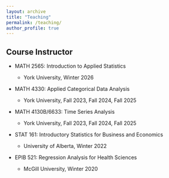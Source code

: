 ```yaml
---
layout: archive
title: "Teaching"
permalink: /teaching/ 
author_profile: true
---
```


## Course Instructor

* MATH 2565: Introduction to Applied Statistics
  * York University, Winter 2026
  
* MATH 4330: Applied Categorical Data Analysis
  * York University, Fall 2023, Fall 2024, Fall 2025
  
  
* MATH 4130B/6633: Time Series Analysis
  * York University, Fall 2023, Fall 2024, Fall 2025
  

* STAT 161: Introductory Statistics for Business and Economics
  * University of Alberta, Winter 2022


* EPIB 521: Regression Analysis for Health Sciences
  * McGill University, Winter 2020



